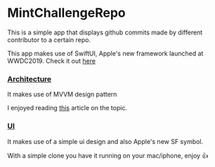 # MintChallengeRepo

This is a simple app that displays github commits made by different contributor to a certain repo.


This app makes use of SwiftUI, Apple's new framework launched at WWDC2019.
Check it out [here](https://www.youtube.com/watch?v=_1_XkeFUUME&t=708s)

### <ins>Architecture</ins><br />
It makes use of MVVM design pattern

I enjoyed reading [this](https://medium.com/better-programming/mvvm-in-ios-from-net-perspective-580eb7f4f129) article on the topic.


### <ins>UI</ins><br />
It makes use of a simple ui design and also Apple's new SF symbol.



With a simple clone you have it running on your mac/iphone, enjoy :thumbsup:
